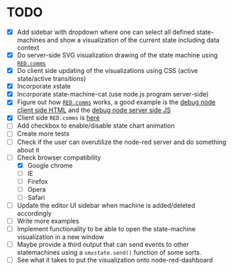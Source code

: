 TODO
====

 - [x] Add sidebar with dropdown where one can select all defined state-machines and show a visualization of the current state including data context
 - [x] Do server-side SVG visualization drawing of the state machine using [`RED.comms`](https://github.com/node-red/node-red/blob/master/packages/node_modules/%40node-red/runtime/lib/api/comms.js)
 - [x] Do client side updating of the visualizations using CSS (active state/active transitions)
 - [x] Incorporate xstate
 - [x] Incorporate state-machine-cat (use node.js program server-side)
 - [x] Figure out how [`RED.comms`](https://github.com/node-red/node-red/blob/master/packages/node_modules/%40node-red/runtime/lib/api/comms.js) works, a good example is the [debug node client side HTML](https://github.com/node-red/node-red/blob/master/packages/node_modules/%40node-red/nodes/core/common/21-debug.html) and the [debug node server side JS](https://github.com/node-red/node-red/blob/master/packages/node_modules/%40node-red/nodes/core/common/21-debug.js)
 - [x] Client side `RED.comms` is [here](https://github.com/node-red/node-red/blob/master/packages/node_modules/%40node-red/editor-client/src/js/comms.js)
 - [ ] Add checkbox to enable/disable state chart animation
 - [ ] Create more tests
 - [ ] Check if the user can overutilize the node-red server and do something about it
 - [ ] Check browser compatibility
   - [x] Google chrome
   - [ ] IE
   - [ ] Firefox
   - [ ] Opera
   - [ ] Safari
 - [ ] Update the editor UI sidebar when machine is added/deleted accordingly
 - [ ] Write more examples
 - [ ] Implement functionality to be able to open the state-machine visualization in a new window
 - [ ] Maybe provide a third output that can send events to other statemachines using a `smxstate.send()` function of some sorts.
 - [ ] See what it takes to put the visualization onto node-red-dashboard